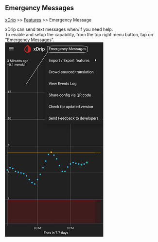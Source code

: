 ## Emergency Messages
[xDrip](../README.md) >> [Features](./Features_page) >> Emergency Message  
  
xDrip can send text messages when/if you need help.  
To enable and setup the capability, from the top right menu button, tap on "Emergency Messages".  
![](./images/Emergency_menu.png)  
